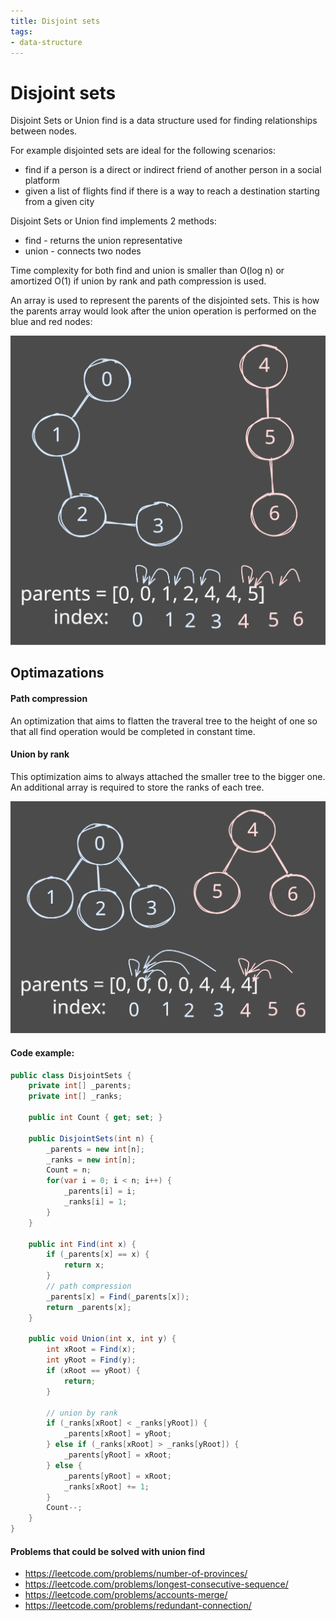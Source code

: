 ```yaml
---
title: Disjoint sets
tags:
- data-structure
---
```

# Disjoint sets

Disjoint Sets or Union find is a data structure used for finding relationships between nodes.

For example disjointed sets are ideal for the following scenarios:
- find if a person is a direct or indirect friend of another person in a social platform
- given a list of flights find if there is a way to reach a destination starting from a given city

Disjoint Sets or Union find implements 2 methods:
- find - returns the union representative
- union - connects two nodes

Time complexity for both find and union is smaller than O(log n) or amortized O(1) if union by rank and path compression is used.

An array is used to represent the parents of the disjointed sets. This is how the parents array would look after the union operation is performed on the blue and red nodes:

![image](/disjoint-sets.svg)

## Optimazations 

#### Path compression
An optimization that aims to flatten the traveral tree to the height of one so that all find operation would be completed in constant time.

#### Union by rank
This optimization aims to always attached the smaller tree to the bigger one. An additional array is required to store the ranks of each tree.

![image](/disjoint-sets-copmleted.svg)
#### Code example:
```cs
public class DisjointSets {
    private int[] _parents;
    private int[] _ranks;
    
	public int Count { get; set; }

    public DisjointSets(int n) {
        _parents = new int[n];
        _ranks = new int[n];
        Count = n;
        for(var i = 0; i < n; i++) {
            _parents[i] = i;
            _ranks[i] = 1;
        }
    }
    
    public int Find(int x) {
        if (_parents[x] == x) {
            return x;
        }
        // path compression
        _parents[x] = Find(_parents[x]);
        return _parents[x];
    }

    public void Union(int x, int y) {
        int xRoot = Find(x);
        int yRoot = Find(y);
        if (xRoot == yRoot) {
            return;
        }

        // union by rank
        if (_ranks[xRoot] < _ranks[yRoot]) {
            _parents[xRoot] = yRoot;
        } else if (_ranks[xRoot] > _ranks[yRoot]) {
            _parents[yRoot] = xRoot;
        } else {
            _parents[yRoot] = xRoot;
            _ranks[xRoot] += 1;
        }
        Count--;
    }
}
```

#### Problems that could be solved with union find
- https://leetcode.com/problems/number-of-provinces/
- https://leetcode.com/problems/longest-consecutive-sequence/
- https://leetcode.com/problems/accounts-merge/
- https://leetcode.com/problems/redundant-connection/
